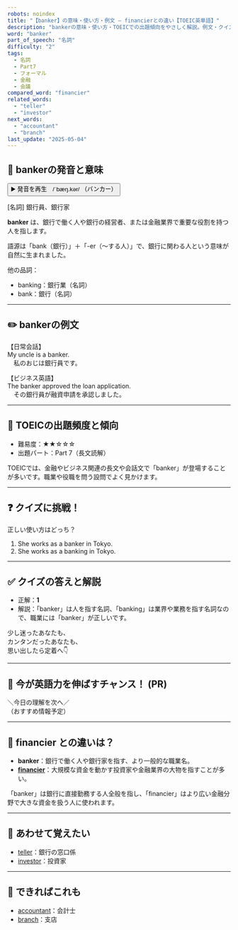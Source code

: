 ```yaml
---
robots: noindex
title: "【banker】の意味・使い方・例文 ― financierとの違い【TOEIC英単語】"
description: "bankerの意味・使い方・TOEICでの出題傾向をやさしく解説。例文・クイズ付きでfinancierとの違いもわかりやすく学べます。"
word: "banker"
part_of_speech: "名詞"
difficulty: "2"
tags:
  - 名詞
  - Part7
  - フォーマル
  - 金融
  - 会議
compared_word: "financier"
related_words:
  - "teller"
  - "investor"
next_words:
  - "accountant"
  - "branch"
last_update: "2025-05-04"
---
```


## 🔰 bankerの発音と意味

<button class="play-audio" onclick="playTTS('banker')">
  <span class="play-audio-main">
    ▶️ 発音を再生　/ˈbæŋ.kər/
  </span>
  <span class="play-audio-sub">
    （バンカー）
  </span>
</button>

[名詞] 銀行員、銀行家

**banker** は、銀行で働く人や銀行の経営者、または金融業界で重要な役割を持つ人を指します。

語源は「bank（銀行）」＋「-er（～する人）」で、銀行に関わる人という意味が自然に生まれました。

他の品詞：  
- banking：銀行業（名詞）
- bank：銀行（名詞）

---

## ✏️ bankerの例文

【日常会話】  
My uncle is a banker.  
　私のおじは銀行員です。

【ビジネス英語】  
The banker approved the loan application.  
　その銀行員が融資申請を承認しました。

---

## 🎯 TOEICの出題頻度と傾向

- 難易度：★★☆☆☆
- 出題パート：Part 7（長文読解）

TOEICでは、金融やビジネス関連の長文や会話文で「banker」が登場することが多いです。職業や役職を問う設問でよく見かけます。

---

## ❓ クイズに挑戦！

正しい使い方はどっち？

1. She works as a banker in Tokyo.  
2. She works as a banking in Tokyo.

---

## ✅ クイズの答えと解説

- 正解：**1**
- 解説：「banker」は人を指す名詞、「banking」は業界や業務を指す名詞なので、職業には「banker」が正しいです。

少し迷ったあなたも、  
カンタンだったあなたも、  
思い出したら定着へ👇️

---

## 🚀 今が英語力を伸ばすチャンス！ (PR)

<div class="info-center">
＼今日の理解を次へ／<br>  
（おすすめ情報予定）
</div>

---

## 🤔  financier との違いは？

- **banker**：銀行で働く人や銀行家を指す、より一般的な職業名。
- **[financier](/financier)**：大規模な資金を動かす投資家や金融業界の大物を指すことが多い。

「banker」は銀行に直接勤務する人全般を指し、「financier」はより広い金融分野で大きな資金を扱う人に使われます。

---

## 🧩 あわせて覚えたい

- [teller](/teller)：銀行の窓口係
- [investor](/investor)：投資家

---

## 📖 できればこれも

- [accountant](/accountant)：会計士
- [branch](/branch)：支店

<!-- cvid: aid12_bid45 -->
